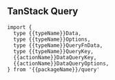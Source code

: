 <!--
<script setup>
const packageName = 'wagmi'
const actionName = 'getBalance'
const typeName = 'GetBalance'
</script>
-->

## TanStack Query

```ts-vue
import {
  type {{typeName}}Data,
  type {{typeName}}Options,
  type {{typeName}}QueryFnData,
  type {{typeName}}QueryKey,
  {{actionName}}DataQueryKey,
  {{actionName}}DataQueryOptions,
} from '{{packageName}}/query'
```